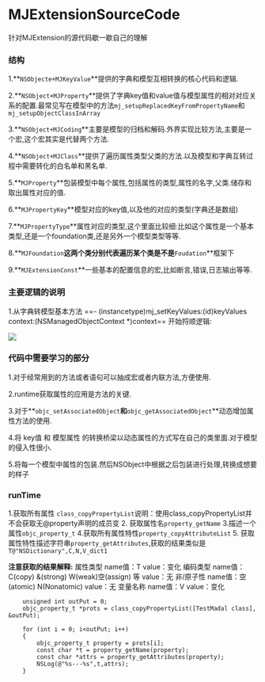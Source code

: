 # MJExtensionSourceCode
针对MJExtension的源代码歇一歇自己的理解

### 结构

1.**``NSObjecte+MJKeyValue``**提供的字典和模型互相转换的核心代码和逻辑.

2.**``NSObject+MJProperty``**提供了字典key值和value值与模型属性的相对对应关系的配置.最常见写在模型中的方法``mj_setupReplacedKeyFromPropertyName``和``mj_setupObjectClassInArray``

3.**``NSObject+MJCoding``**主要是模型的归档和解码.外界实现比较方法,主要是一个宏,这个宏其实是代替两个方法.

4.**``NSObject+MJClass``**提供了遍历属性类型父类的方法.以及模型和字典互转过程中需要转化的白名单和黑名单.

5.**``MJProperty``**包装模型中每个属性,包括属性的类型,属性的名字,父类.储存和取出属性对应的值.

6.**``MJPropertyKey``**模型对应的key值,以及他的对应的类型(字典还是数组)

7.**``MJPropertyType``**属性对应的类型,这个里面比较细:比如这个属性是一个基本类型,还是一个foundation类,还是另外一个模型类型等等.

8.**``MJFoundation``**这两个类分别代表遍历某个类是不是**``Foudation``**框架下

9.**``MJExtensionConst``**一些基本的配置信息的宏,比如断言,错误,日志输出等等.

### 主要逻辑的说明
1.从字典转模型基本方法 ==- (instancetype)mj_setKeyValues:(id)keyValues context:(NSManagedObjectContext *)context== 开始捋顺逻辑:
 
![](http://okhqmtd8q.bkt.clouddn.com/MJExtension%E6%BA%90%E7%A0%81%E8%A7%A3%E8%AF%BB-01.jpg)

### 代码中需要学习的部分
1.对于经常用到的方法或者语句可以抽成宏或者内联方法,方便使用.

2.runtime获取属性的应用是方法的关键.

3.对于**``objc_setAssociatedObject``**和**``objc_getAssociatedObject``**动态增加属性方法的使用.

4.将 key值 和 模型属性 的转换桥梁以动态属性的方式写在自己的类里面.对于模型的侵入性很小.

5.将每一个模型中属性的包装.然后NSObject中根据之后包装进行处理,转换成想要的样子

### runTime
1.获取所有属性
``class_copyPropertyList``说明：使用class_copyPropertyList并不会获取无@property声明的成员变
2. 获取属性名``property_getName``
3.描述一个属性``objc_property_t``
4.获取所有属性特性``property_copyAttributeList``
5. 获取属性特性描述字符串``property_getAttributes``,获取的结果类似是``T@"NSDictionary",C,N,V_dict1``

**注意获取的结果解释:**
 属性类型  name值：T  value：变化
 编码类型  name值：C(copy) &(strong) W(weak)空(assign) 等 value：无
非/原子性 name值：空(atomic) N(Nonatomic)  value：无
变量名称  name值：V  value：变化

```
    unsigned int outPut = 0;
    objc_property_t *prots = class_copyPropertyList([TestMadal class], &outPut);

    for (int i = 0; i<outPut; i++)
    {
        objc_property_t property = prots[i];
        const char *t = property_getName(property);
        const char *attrs = property_getAttributes(property);
        NSLog(@"%s---%s",t,attrs);
    }
```

